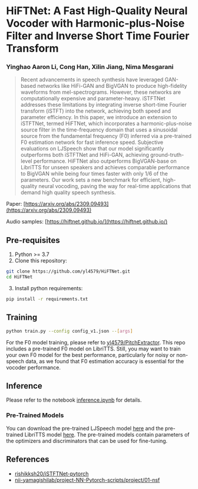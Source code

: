 # HiFTNet: A Fast High-Quality Neural Vocoder with Harmonic-plus-Noise Filter and Inverse Short Time Fourier Transform

### Yinghao Aaron Li, Cong Han, Xilin Jiang, Nima Mesgarani

> Recent advancements in speech synthesis have leveraged GAN-based networks like HiFi-GAN and BigVGAN to produce high-fidelity waveforms from mel-spectrograms. However, these networks are computationally expensive and parameter-heavy. iSTFTNet addresses these limitations by integrating inverse short-time Fourier transform (iSTFT) into the network, achieving both speed and parameter efficiency. In this paper, we introduce an extension to iSTFTNet, termed HiFTNet, which incorporates a harmonic-plus-noise source filter in the time-frequency domain that uses a sinusoidal source from the fundamental frequency (F0) inferred via a pre-trained F0 estimation network for fast inference speed. Subjective evaluations on LJSpeech show that our model significantly outperforms both iSTFTNet and HiFi-GAN, achieving ground-truth-level performance. HiFTNet also outperforms BigVGAN-base on LibriTTS for unseen speakers and achieves comparable performance to BigVGAN while being four times faster with only 1/6 of the parameters. Our work sets a new benchmark for efficient, high-quality neural vocoding, paving the way for real-time applications that demand high quality speech synthesis.

Paper: [https://arxiv.org/abs/2309.09493](https://arxiv.org/abs/2309.09493)

Audio samples: [https://hiftnet.github.io/](https://hiftnet.github.io/)

## Pre-requisites
1. Python >= 3.7
2. Clone this repository:
```bash
git clone https://github.com/yl4579/HiFTNet.git
cd HiFTNet
```
3. Install python requirements: 
```bash
pip install -r requirements.txt
```

## Training
```bash
python train.py --config config_v1.json --[args]
```
For the F0 model training, please refer to [yl4579/PitchExtractor](https://github.com/yl4579/PitchExtractor). This repo includes a pre-trained F0 model on LibriTTS. Still, you may want to train your own F0 model for the best performance, particularly for noisy or non-speech data, as we found that F0 estimation accuracy is essential for the vocoder performance. 

## Inference
Please refer to the notebook [inference.ipynb](https://github.com/yl4579/HiFTNet/blob/main/inference.ipynb) for details.
### Pre-Trained Models
You can download the pre-trained LJSpeech model [here](https://drive.google.com/drive/folders/1gW9Qba0jEdH_2E0UrHyqsaNEbRkDS4nQ?usp=sharing) and the pre-trained LibriTTS model [here](https://drive.google.com/drive/folders/1vOJKNpzYzbv8J_hh3ox5RvlhHjmf8PcX?usp=sharing). The pre-trained models contain parameters of the optimizers and discriminators that can be used for fine-tuning.  

## References
- [rishikksh20/iSTFTNet-pytorch](https://github.com/rishikksh20/iSTFTNet-pytorch)
- [nii-yamagishilab/project-NN-Pytorch-scripts/project/01-nsf](https://github.com/nii-yamagishilab/project-NN-Pytorch-scripts/tree/master/project/01-nsf)
